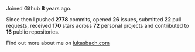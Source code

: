 Joined Github **8** years ago.

Since then I pushed **2778** commits, opened **26** issues, submitted **22** pull requests, received **170** stars across **72** personal projects and contributed to **16** public repositories.

Find out more about me on [lukasbach.com](https://lukasbach.com)
